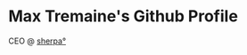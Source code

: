 Max Tremaine's Github Profile
=============================

CEO @ [sherpa°](https://www.joinsherpa.com)
